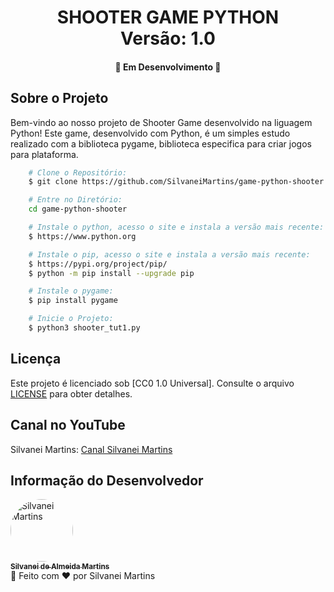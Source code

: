 <h1 align="center">
    SHOOTER GAME PYTHON
    <br />
    Versão: 1.0
</h1>

<h4 align="center">
    🚀 Em Desenvolvimento 🚀
</h4>

## Sobre o Projeto

Bem-vindo ao nosso projeto de Shooter Game desenvolvido na liguagem Python! Este game, desenvolvido com Python, é um simples estudo realizado com a biblioteca pygame, biblioteca especifica para criar jogos para plataforma.


```bash
    # Clone o Repositório:
    $ git clone https://github.com/SilvaneiMartins/game-python-shooter

    # Entre no Diretório:
    cd game-python-shooter

    # Instale o python, acesso o site e instala a versão mais recente:
    $ https://www.python.org

    # Instale o pip, acesso o site e instala a versão mais recente:
    $ https://pypi.org/project/pip/
    $ python -m pip install --upgrade pip

    # Instale o pygame:
    $ pip install pygame

    # Inicie o Projeto:
    $ python3 shooter_tut1.py
```

## Licença

Este projeto é licenciado sob [CC0 1.0 Universal]. Consulte o arquivo [LICENSE]( https://github.com/SilvaneiMartins/sam-fitness/blob/master/LICENSE) para obter detalhes.

## Canal no YouTube

Silvanei Martins: [Canal Silvanei Martins](https://www.youtube.com/channel/UCmYDvec1_liMzbQcbXtuLmg/videos)

## Informação do Desenvolvedor

<a href="https://github.com/SilvaneiMartins">
    <img
        style="border-radius:50%"
        src="https://github.com/SilvaneiMartins.png"
        width="100px;"
        alt="Silvanei Martins"
    />
    <br />
    <sub>
        <b>Silvanei de Almeida Martins</b>
    </sub>
</a>
     <a href="https://github.com/SilvaneiMartins" title="Silvanei martins" >
 </a>
<br />
🚀 Feito com ❤️ por Silvanei Martins
